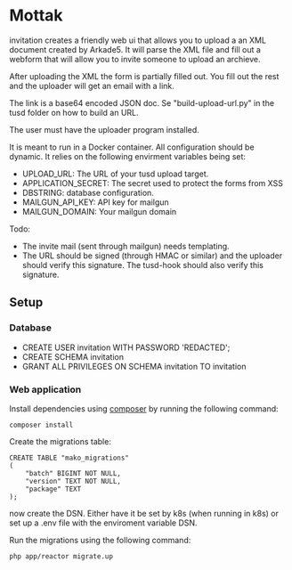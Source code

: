 # Mottak

invitation creates a friendly web ui that allows you to upload a
an XML document created by Arkade5. It will parse the XML file and fill out a webform that will allow you to invite someone to upload an archieve.

After uploading the XML the form is partially filled out. You fill out the rest and the uploader will get an email with a link.

The link is a base64 encoded JSON doc. Se "build-upload-url.py" in the tusd folder on how to build an URL.

The user must have the uploader program installed.


It is meant to run in a Docker container. All configuration should be dynamic. It relies on the following envirment variables being set:
 * UPLOAD_URL: The URL of your tusd upload target.
 * APPLICATION_SECRET: The secret used to protect the forms from XSS
 * DBSTRING: database configuration. 
 * MAILGUN_API_KEY: API key for mailgun
 * MAILGUN_DOMAIN: Your mailgun domain




Todo:
 * The invite mail (sent through mailgun) needs templating.
 * The URL should be signed (through HMAC or similar) and the uploader should verify this signature. The tusd-hook should also verify this signature.


## Setup

### Database

 - CREATE USER invitation WITH PASSWORD 'REDACTED';
 - CREATE SCHEMA invitation
 - GRANT ALL PRIVILEGES ON SCHEMA invitation TO invitation
  

### Web application
Install dependencies using [composer](https://packagist.org) by running the following command:

```
composer install
```

Create the migrations table:

```
CREATE TABLE "mako_migrations"
(
	"batch" BIGINT NOT NULL,
	"version" TEXT NOT NULL,
	"package" TEXT
);
```

now create the DSN. Either have it be set by k8s (when running in k8s) or set up a .env file with the enviroment variable DSN.

Run the migrations using the following command:

```
php app/reactor migrate.up
```